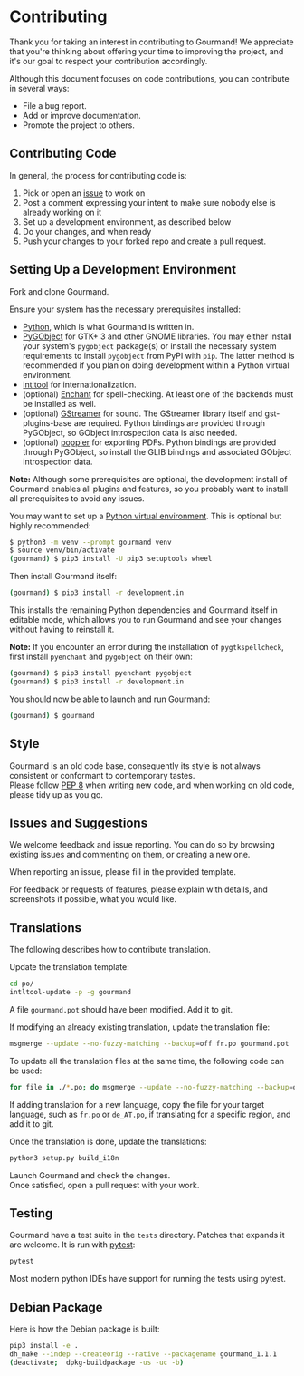 # Contributing

Thank you for taking an interest in contributing to Gourmand! We appreciate that
you're thinking about offering your time to improving the project, and it's our
goal to respect your contribution accordingly.

Although this document focuses on code contributions, you can contribute in
several ways:

- File a bug report.
- Add or improve documentation.
- Promote the project to others.

## Contributing Code

In general, the process for contributing code is:

1. Pick or open an [issue](https://github.com/GourmandRecipeManager/gourmand/issues) to work
   on
2. Post a comment expressing your intent to make sure nobody else is already
   working on it
3. Set up a development environment, as described below
4. Do your changes, and when ready
5. Push your changes to your forked repo and create a pull request.

## Setting Up a Development Environment

Fork and clone Gourmand.

Ensure your system has the necessary prerequisites installed:

- [Python](https://www.python.org/), which is what Gourmand is written in.
- [PyGObject](https://pygobject.readthedocs.io/en/latest/) for GTK+ 3 and
  other GNOME libraries. You may either install your system's `pygobject`
  package(s) or install the necessary system requirements to install
  `pygobject` from PyPI with `pip`. The latter method is recommended if you
  plan on doing development within a Python virtual environment.
- [intltool](https://freedesktop.org/wiki/Software/intltool/) for
  internationalization.
- (optional) [Enchant](https://abiword.github.io/enchant/) for spell-checking.
  At least one of the backends must be installed as well.
- (optional) [GStreamer](https://gstreamer.freedesktop.org/) for sound. The
  GStreamer library itself and gst-plugins-base are required. Python bindings
  are provided through PyGObject, so GObject introspection data is also needed.
- (optional) [poppler](https://poppler.freedesktop.org/) for exporting PDFs.
  Python bindings are provided through PyGObject, so install the GLIB bindings
  and associated GObject introspection data.

**Note:** Although some prerequisites are optional, the development install of
Gourmand enables all plugins and features, so you probably want to install all
prerequisites to avoid any issues.

You may want to set up a [Python virtual
environment](https://docs.python.org/3/library/venv.html). This is optional but
highly recommended:

```bash
$ python3 -m venv --prompt gourmand venv
$ source venv/bin/activate
(gourmand) $ pip3 install -U pip3 setuptools wheel
```

Then install Gourmand itself:

```bash
(gourmand) $ pip3 install -r development.in
```

This installs the remaining Python dependencies and Gourmand itself in editable
mode, which allows you to run Gourmand and see your changes without having to
reinstall it.

**Note:** If you encounter an error during the installation of
`pygtkspellcheck`, first install `pyenchant` and `pygobject` on their own:

```bash
(gourmand) $ pip3 install pyenchant pygobject
(gourmand) $ pip3 install -r development.in
```

You should now be able to launch and run Gourmand:

```bash
(gourmand) $ gourmand
```

## Style

Gourmand is an old code base, consequently its style is not always consistent or
conformant to contemporary tastes.  
Please follow [PEP 8](http://www.python.org/dev/peps/pep-0008/) when writing new
code, and when working on old code, please tidy up as you go.

## Issues and Suggestions

We welcome feedback and issue reporting. You can do so by browsing existing
issues and commenting on them, or creating a new one.

When reporting an issue, please fill in the provided template.

For feedback or requests of features, please explain with details, and
screenshots if possible, what you would like.

## Translations

The following describes how to contribute translation.

Update the translation template:

```bash
cd po/
intltool-update -p -g gourmand
```

A file `gourmand.pot` should have been modified. Add it to git.

If modifying an already existing translation, update the translation file:

```bash
msgmerge --update --no-fuzzy-matching --backup=off fr.po gourmand.pot
```

To update all the translation files at the same time, the following code can be used:

```bash
for file in ./*.po; do msgmerge --update --no-fuzzy-matching --backup=off ${file} gourmand.pot; done
```

If adding translation for a new language, copy the file for your target
language, such as `fr.po` or `de_AT.po`, if translating for a specific region,
and add it to git.

Once the translation is done, update the translations:

```bash
python3 setup.py build_i18n
```

Launch Gourmand and check the changes.  
Once satisfied, open a pull request with your work.

## Testing
Gourmand have a test suite in the `tests` directory. Patches that expands it are welcome.
It is run with [pytest](https://docs.pytest.org/):

```bash
pytest
```

Most modern python IDEs have support for running the tests using pytest.

## Debian Package

Here is how the Debian package is built:

```bash
pip3 install -e .
dh_make --indep --createorig --native --packagename gourmand_1.1.1
(deactivate;  dpkg-buildpackage -us -uc -b)

```
